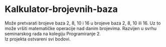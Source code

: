 # Kalkulator-brojevnih-baza
Može pretvarati brojeve baza 2, 8, 10 i 16 u brojeve baza 2, 8, 10 ili 16. Uz to može vršiti matematičke operacije nad danim brojevima. Razvijen u svrhu seminarskog rada na kolegiju Programiranje 2. <br>Iz projekta ostvareni svi bodovi.
